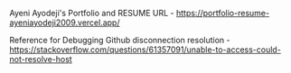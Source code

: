 Ayeni Ayodeji's Portfolio and RESUME
URL - https://portfolio-resume-ayeniayodeji2009.vercel.app/


Reference for Debugging
Github disconnection resolution - https://stackoverflow.com/questions/61357091/unable-to-access-could-not-resolve-host
